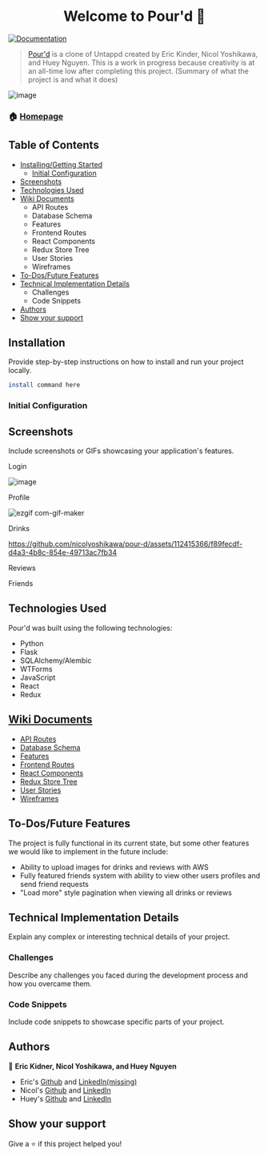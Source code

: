 
<h1 align="center">Welcome to Pour'd 👋</h1>
<p>
  <a href="https://github.com/nicolyoshikawa/pour-d/wiki" target="_blank">
    <img alt="Documentation" src="https://img.shields.io/badge/documentation-yes-brightgreen.svg" />
  </a>
</p>

> [Pour'd](https://pourd.onrender.com/) is a clone of Untappd created by Eric Kinder, Nicol Yoshikawa, and Huey Nguyen. This is a work in progress because creativity is at an all-time low after completing this project. (Summary of what the project is and what it does)

![image](https://github.com/nicolyoshikawa/pour-d/assets/78172054/c4d9ef19-e79c-4fe0-8804-e1164b621846)

### 🏠 [Homepage](https://pourd.onrender.com/home)

## Table of Contents

 - [Installing/Getting Started](https://github.com/nicolyoshikawa/pour-d/blob/huey-readme-edit/README.md#installation)
	 - [Initial Configuration](https://github.com/nicolyoshikawa/pour-d/blob/huey-readme-edit/README.md#initial-configuration)
- [Screenshots](https://github.com/nicolyoshikawa/pour-d/blob/huey-readme-edit/README.md#screenshots)
- [Technologies Used](https://github.com/nicolyoshikawa/pour-d/blob/huey-readme-edit/README.md#technologies-used)
- [Wiki Documents](https://github.com/nicolyoshikawa/pour-d/blob/huey-readme-edit/README.md#wiki-documents)
	- API Routes
 	- Database Schema
 	- Features
 	- Frontend Routes
 	- React Components
 	- Redux Store Tree
	- User Stories
	- Wireframes 
- [To-Dos/Future Features](https://github.com/nicolyoshikawa/pour-d/blob/huey-readme-edit/README.md#to-dosfuture-features)
- [Technical Implementation Details](https://github.com/nicolyoshikawa/pour-d/blob/huey-readme-edit/README.md#technical-implementation-details)
	- Challenges
	- Code Snippets
- [Authors](https://github.com/nicolyoshikawa/pour-d/blob/huey-readme-edit/README.md#authors)
- [Show your support](https://github.com/nicolyoshikawa/pour-d/blob/huey-readme-edit/README.md#show-your-support)

## Installation 
Provide step-by-step instructions on how to install and run your project locally.
```sh
install command here
```
### Initial Configuration

## Screenshots
Include screenshots or GIFs showcasing your application's features.

Login

![image](https://github.com/nicolyoshikawa/pour-d/assets/78172054/ac0d5485-27b7-440e-a824-28df365977e4)

Profile

![ezgif com-gif-maker](https://github.com/nicolyoshikawa/pour-d/assets/112415366/411fb169-c4b6-4530-b77c-d4d6473de871)

Drinks

https://github.com/nicolyoshikawa/pour-d/assets/112415366/f89fecdf-d4a3-4b8c-854e-49713ac7fb34

Reviews

Friends



## Technologies Used

Pour'd was built using the following technologies:

- Python
- Flask
- SQLAlchemy/Alembic
- WTForms
- JavaScript
- React
- Redux

## [Wiki Documents](https://github.com/nicolyoshikawa/pour-d/wiki)
- [API Routes](https://github.com/nicolyoshikawa/pour-d/wiki/Backend-Routes)
- [Database Schema](https://github.com/nicolyoshikawa/pour-d/wiki/Database-Schema)
- [Features](https://github.com/nicolyoshikawa/pour-d/wiki/Feature-List)
- [Frontend Routes](https://github.com/nicolyoshikawa/pour-d/wiki/Frontend-Routes)
- [React Components](https://github.com/nicolyoshikawa/pour-d/wiki/React-Components)
- [Redux Store Tree](https://github.com/nicolyoshikawa/pour-d/wiki/Redux-Store-Tree)
- [User Stories](https://github.com/nicolyoshikawa/pour-d/wiki/User-Stories)
- [Wireframes](https://github.com/nicolyoshikawa/pour-d/wiki/Wireframes)


## To-Dos/Future Features

The project is fully functional in its current state, but some other features we would like to implement in the future include:

- Ability to upload images for drinks and reviews with AWS
- Fully featured friends system with ability to view other users profiles and send friend requests
- "Load more" style pagination when viewing all drinks or reviews

## Technical Implementation Details

Explain any complex or interesting technical details of your project.

### Challenges

Describe any challenges you faced during the development process and how you overcame them.

### Code Snippets

Include code snippets to showcase specific parts of your project.

## Authors

👤 **Eric Kidner, Nicol Yoshikawa, and Huey Nguyen**

* Eric's [Github](https://github.com/etkndr) and [LinkedIn(missing)](https://linkedin.com/in/missing)
* Nicol's [Github](https://github.com/nicolyoshikawa) and [LinkedIn](https://www.linkedin.com/in/nicol-yoshikawa/)
* Huey's [Github](https://github.com/Syndux) and [LinkedIn](https://www.linkedin.com/in/huey-nguyen/)


## Show your support

Give a ⭐️ if this project helped you!
